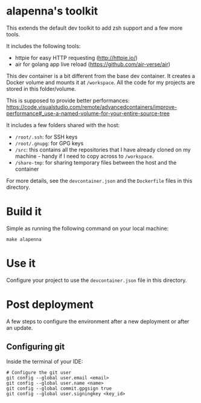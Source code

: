 # alapenna's toolkit

This extends the default dev toolkit to add zsh support and a few more tools.

It includes the following tools:
* httpie for easy HTTP requesting (http://httpie.io/)
* air for golang app live reload (https://github.com/air-verse/air)

This dev container is a bit different from the base dev container. It creates a Docker volume and mounts it at `/workspace`. All the code for my projects are stored in this folder/volume.

This is supposed to provide better performances: https://code.visualstudio.com/remote/advancedcontainers/improve-performance#_use-a-named-volume-for-your-entire-source-tree


It includes a few folders shared with the host:
* `/root/.ssh`: for SSH keys
* `/root/.gnupg`: for GPG keys
* `/src`: this contains all the repositories that I have already cloned on my machine - handy if I need to copy across to `/workspace`.
* `/share-tmp`: for sharing temporary files between the host and the container

For more details, see the `devcontainer.json` and the `Dockerfile` files in this directory.

# Build it

Simple as running the following command on your local machine:

```
make alapenna
```

# Use it

Configure your project to use the `devcontainer.json` file in this directory.

# Post deployment

A few steps to configure the environment after a new deployment or after an update.

## Configuring git

Inside the terminal of your IDE:

```
# Configure the git user
git config --global user.email <email>
git config --global user.name <name>
git config --global commit.gpgsign true
git config --global user.signingkey <key_id>
```
